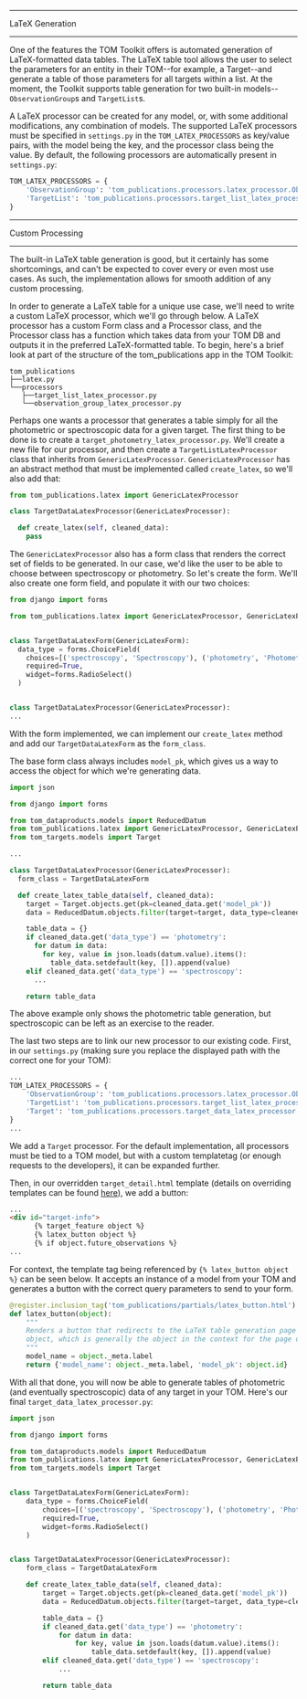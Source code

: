 ****************
LaTeX Generation
****************

One of the features the TOM Toolkit offers is automated generation of LaTeX-formatted data tables. The LaTeX table tool
allows the user to select the parameters for an entity in their TOM--for example, a Target--and generate a table of
those parameters for all targets within a list. At the moment, the Toolkit supports table generation for two built-in models--``ObservationGroup``s and ``TargetList``s.

A LaTeX processor can be created for any model, or, with some additional modifications, any combination of models. The
supported LaTeX processors must be specified in ``settings.py`` in the ``TOM_LATEX_PROCESSORS`` as key/value pairs,
with the model being the key, and the processor class being the value. By default, the following processors are
automatically present in ``settings.py``:

```python
TOM_LATEX_PROCESSORS = {
    'ObservationGroup': 'tom_publications.processors.latex_processor.ObservationGroupLatexProcessor',
    'TargetList': 'tom_publications.processors.target_list_latex_processor.TargetListLatexProcessor'
}
```

*****************
Custom Processing
*****************

The built-in LaTeX table generation is good, but it certainly has some shortcomings, and can't be expected to cover
every or even most use cases. As such, the implementation allows for smooth addition of any custom processing.

In order to generate a LaTeX table for a unique use case, we'll need to write a custom LaTeX processor, which we'll
go through below. A LaTeX processor has a custom Form class and a Processor class, and the Processor class has a
function which takes data from your TOM DB and outputs it in the preferred LaTeX-formatted table. To begin, here's a
brief look at part of the structure of the tom_publications app in the TOM Toolkit:

```
tom_publications
├──latex.py
└──processors
   ├──target_list_latex_processor.py
   └──observation_group_latex_processor.py
```

Perhaps one wants a processor that generates a table simply for all the photometric or spectroscopic data for a given
target. The first thing to be done is to create a ``target_photometry_latex_processor.py``. We'll create a new file for
our processor, and then create a ``TargetListLatexProcessor`` class that inherits from ``GenericLatexProcessor``.
``GenericLatexProcessor`` has an abstract method that must be implemented called ``create_latex``, so we'll also add
that:

```python
from tom_publications.latex import GenericLatexProcessor

class TargetDataLatexProcessor(GenericLatexProcessor):

  def create_latex(self, cleaned_data):
    pass
```

The ``GenericLatexProcessor`` also has a form class that renders the correct set of fields to be generated. In our case,
we'd like the user to be able to choose between spectroscopy or photometry. So let's create the form. We'll also create
one form field, and populate it with our two choices:

```python
from django import forms

from tom_publications.latex import GenericLatexProcessor, GenericLatexForm


class TargetDataLatexForm(GenericLatexForm):
  data_type = forms.ChoiceField(
    choices=[('spectroscopy', 'Spectroscopy'), ('photometry', 'Photometry')],
    required=True,
    widget=forms.RadioSelect()
  )


class TargetDataLatexProcessor(GenericLatexProcessor):
...
```


With the form implemented, we can implement our ``create_latex`` method and add our ``TargetDataLatexForm`` as the
``form_class``.

The base form class always includes ``model_pk``, which gives us a way to access the object for which we're generating
data.

```python
import json

from django import forms

from tom_dataproducts.models import ReducedDatum
from tom_publications.latex import GenericLatexProcessor, GenericLatexForm
from tom_targets.models import Target

...

class TargetDataLatexProcessor(GenericLatexProcessor):
  form_class = TargetDataLatexForm

  def create_latex_table_data(self, cleaned_data):
    target = Target.objects.get(pk=cleaned_data.get('model_pk'))
    data = ReducedDatum.objects.filter(target=target, data_type=cleaned_data.get('data_type'))

    table_data = {}
    if cleaned_data.get('data_type') == 'photometry':
      for datum in data:
        for key, value in json.loads(datum.value).items():
          table_data.setdefault(key, []).append(value)
    elif cleaned_data.get('data_type') == 'spectroscopy':
      ...

    return table_data
```

The above example only shows the photometric table generation, but spectroscopic can be left as an exercise to the
reader.

The last two steps are to link our new processor to our existing code. First, in our ``settings.py`` (making sure you
replace the displayed path with the correct one for your TOM):

```python
...
TOM_LATEX_PROCESSORS = {
    'ObservationGroup': 'tom_publications.processors.latex_processor.ObservationGroupLatexProcessor',
    'TargetList': 'tom_publications.processors.target_list_latex_processor.TargetListLatexProcessor',
    'Target': 'tom_publications.processors.target_data_latex_processor.TargetDataLatexProcessor'
}
...
```

We add a ``Target`` processor. For the default implementation, all processors must be tied to a TOM model, but with a
custom templatetag (or enough requests to the developers), it can be expanded further.

Then, in our overridden ``target_detail.html`` template (details on overriding templates
can be found [here](https://tom-toolkit.readthedocs.io/en/latest/customization/customize_templates.html)), we add a
button:

```html
...
<div id="target-info">
      {% target_feature object %}
      {% latex_button object %}
      {% if object.future_observations %}
...
```

For context, the template tag being referenced by ``{% latex_button object %}`` can be seen below. It accepts an
instance of a model from your TOM and generates a button with the correct query parameters to send to your form.

```python
@register.inclusion_tag('tom_publications/partials/latex_button.html')
def latex_button(object):
    """
    Renders a button that redirects to the LaTeX table generation page for the specified model instance. Requires an
    object, which is generally the object in the context for the page on which the templatetag will be used.
    """
    model_name = object._meta.label
    return {'model_name': object._meta.label, 'model_pk': object.id}
```

With all that done, you will now be able to generate tables of photometric (and eventually spectroscopic) data of any
target in your TOM. Here's our final ``target_data_latex_processor.py``:

```python
import json

from django import forms

from tom_dataproducts.models import ReducedDatum
from tom_publications.latex import GenericLatexProcessor, GenericLatexForm
from tom_targets.models import Target


class TargetDataLatexForm(GenericLatexForm):
    data_type = forms.ChoiceField(
        choices=[('spectroscopy', 'Spectroscopy'), ('photometry', 'Photometry')],
        required=True,
        widget=forms.RadioSelect()
    )


class TargetDataLatexProcessor(GenericLatexProcessor):
    form_class = TargetDataLatexForm

    def create_latex_table_data(self, cleaned_data):
        target = Target.objects.get(pk=cleaned_data.get('model_pk'))
        data = ReducedDatum.objects.filter(target=target, data_type=cleaned_data.get('data_type'))

        table_data = {}
        if cleaned_data.get('data_type') == 'photometry':
            for datum in data:
                for key, value in json.loads(datum.value).items():
                    table_data.setdefault(key, []).append(value)
        elif cleaned_data.get('data_type') == 'spectroscopy':
            ...

        return table_data
```